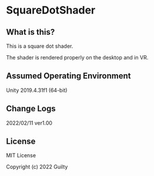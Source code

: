# SquareDotShader

## What is this?

This is a square dot shader.

The shader is rendered properly on the desktop and in VR.

## Assumed Operating Environment

Unity 2019.4.31f1 (64-bit)

## Change Logs

2022/02/11 ver1.00

## License

MIT License

Copyright (c) 2022 Guilty
